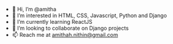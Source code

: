 - 👋 Hi, I’m @amitha
- 👀 I’m interested in HTML, CSS, Javascript, Python and Django
- 🌱 I’m currently learning ReactJS 
- 💞️ I’m looking to collaborate on Django projects
- 📫 Reach me at amithah.nithin@gmail.com

<!---
amithah/amithah is a ✨ special ✨ repository because its `README.md` (this file) appears on your GitHub profile.
You can click the Preview link to take a look at your changes.
--->
